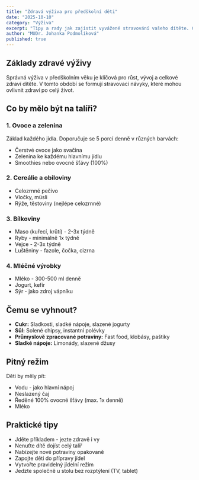 ```yaml
---
title: "Zdravá výživa pro předškolní děti"
date: "2025-10-10"
category: "Výživa"
excerpt: "Tipy a rady jak zajistit vyvážené stravování vašeho dítěte. Co by mělo být součástí jídelníčku a čemu se vyhnout."
author: "MUDr. Johanka Podmolíková"
published: true
---
```


## Základy zdravé výživy

Správná výživa v předškolním věku je klíčová pro růst, vývoj a celkové zdraví dítěte. V tomto období se formují stravovací návyky, které mohou ovlivnit zdraví po celý život.

## Co by mělo být na talíři?

### 1. Ovoce a zelenina

Základ každého jídla. Doporučuje se 5 porcí denně v různých barvách:

- Čerstvé ovoce jako svačina
- Zelenina ke každému hlavnímu jídlu
- Smoothies nebo ovocné šťávy (100%)

### 2. Cereálie a obiloviny

- Celozrnné pečivo
- Vločky, müsli
- Rýže, těstoviny (nejlépe celozrnné)

### 3. Bílkoviny

- Maso (kuřecí, krůtí) - 2-3x týdně
- Ryby - minimálně 1x týdně
- Vejce - 2-3x týdně
- Luštěniny - fazole, čočka, cizrna

### 4. Mléčné výrobky

- Mléko - 300-500 ml denně
- Jogurt, kefír
- Sýr - jako zdroj vápníku

## Čemu se vyhnout?

- **Cukr:** Sladkosti, sladké nápoje, slazené jogurty
- **Sůl:** Solené chipsy, instantní polévky
- **Průmyslově zpracované potraviny:** Fast food, klobásy, paštiky
- **Sladké nápoje:** Limonády, slazené džusy

## Pitný režim

Děti by měly pít:

- Vodu - jako hlavní nápoj
- Neslazený čaj
- Ředěné 100% ovocné šťávy (max. 1x denně)
- Mléko

## Praktické tipy

- Jděte příkladem - jezte zdravě i vy
- Nenuťte dítě dojíst celý talíř
- Nabízejte nové potraviny opakovaně
- Zapojte děti do přípravy jídel
- Vytvořte pravidelný jídelní režim
- Jedzte společně u stolu bez rozptýlení (TV, tablet)

